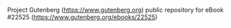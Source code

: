 Project Gutenberg (https://www.gutenberg.org) public repository for eBook #22525 (https://www.gutenberg.org/ebooks/22525)
